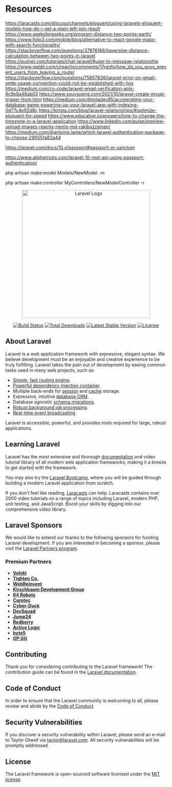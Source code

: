 # Resources
https://laracasts.com/discuss/channels/eloquent/using-laravels-eloquent-models-how-do-i-get-a-plain-left-join-result
https://www.geeksforgeeks.org/program-distance-two-points-earth/
https://www.folio3.com/mobile/blog/alternative-to-react-google-maps-with-search-functionality/
https://stackoverflow.com/questions/37876166/haversine-distance-calculation-between-two-points-in-laravel
https://pusher.com/tutorials/chat-laravel/#user-to-message-relationship
https://www.reddit.com/r/reactjs/comments/17rggfo/how_do_you_guys_prevent_users_from_leaving_a_route/
https://stackoverflow.com/questions/75857838/laravel-error-on-gmail-smtp-usage-connection-could-not-be-established-with-hos
https://medium.com/cs-code/laravel-email-verification-apis-9c9e8a46ab03
https://www.souysoeng.com/2021/10/laravel-create-mysql-trigger-from.html
https://medium.com/@miladev95/accelerating-your-database-game-powering-up-your-laravel-app-with-indexing-0d77c4e92d8c
https://kinsta.com/blog/laravel-relationships/#optimize-eloquent-for-speed
https://www.educative.io/answers/how-to-change-the-timezone-in-a-laravel-application
https://www.linkedin.com/pulse/preview-upload-images-reactjs-nextjs-md-rakibuzzaman/
https://medium.com/@antoine.lame/which-laravel-authentication-package-to-choose-290551a82a44

https://laravel.com/docs/10.x/passport#passport-or-sanctum  

https://www.allphptricks.com/laravel-10-rest-api-using-passport-authentication/

php artisan make:model Models/NewModel -m

php artisan make:controller MyControllers/NewModelController -r

<p align="center"><a href="https://laravel.com" target="_blank"><img src="https://raw.githubusercontent.com/laravel/art/master/logo-lockup/5%20SVG/2%20CMYK/1%20Full%20Color/laravel-logolockup-cmyk-red.svg" width="400" alt="Laravel Logo"></a></p>

<p align="center">
<a href="https://github.com/laravel/framework/actions"><img src="https://github.com/laravel/framework/workflows/tests/badge.svg" alt="Build Status"></a>
<a href="https://packagist.org/packages/laravel/framework"><img src="https://img.shields.io/packagist/dt/laravel/framework" alt="Total Downloads"></a>
<a href="https://packagist.org/packages/laravel/framework"><img src="https://img.shields.io/packagist/v/laravel/framework" alt="Latest Stable Version"></a>
<a href="https://packagist.org/packages/laravel/framework"><img src="https://img.shields.io/packagist/l/laravel/framework" alt="License"></a>
</p>

## About Laravel

Laravel is a web application framework with expressive, elegant syntax. We believe development must be an enjoyable and creative experience to be truly fulfilling. Laravel takes the pain out of development by easing common tasks used in many web projects, such as:

- [Simple, fast routing engine](https://laravel.com/docs/routing).
- [Powerful dependency injection container](https://laravel.com/docs/container).
- Multiple back-ends for [session](https://laravel.com/docs/session) and [cache](https://laravel.com/docs/cache) storage.
- Expressive, intuitive [database ORM](https://laravel.com/docs/eloquent).
- Database agnostic [schema migrations](https://laravel.com/docs/migrations).
- [Robust background job processing](https://laravel.com/docs/queues).
- [Real-time event broadcasting](https://laravel.com/docs/broadcasting).

Laravel is accessible, powerful, and provides tools required for large, robust applications.

## Learning Laravel

Laravel has the most extensive and thorough [documentation](https://laravel.com/docs) and video tutorial library of all modern web application frameworks, making it a breeze to get started with the framework.

You may also try the [Laravel Bootcamp](https://bootcamp.laravel.com), where you will be guided through building a modern Laravel application from scratch.

If you don't feel like reading, [Laracasts](https://laracasts.com) can help. Laracasts contains over 2000 video tutorials on a range of topics including Laravel, modern PHP, unit testing, and JavaScript. Boost your skills by digging into our comprehensive video library.

## Laravel Sponsors

We would like to extend our thanks to the following sponsors for funding Laravel development. If you are interested in becoming a sponsor, please visit the [Laravel Partners program](https://partners.laravel.com).

### Premium Partners

- **[Vehikl](https://vehikl.com/)**
- **[Tighten Co.](https://tighten.co)**
- **[WebReinvent](https://webreinvent.com/)**
- **[Kirschbaum Development Group](https://kirschbaumdevelopment.com)**
- **[64 Robots](https://64robots.com)**
- **[Curotec](https://www.curotec.com/services/technologies/laravel/)**
- **[Cyber-Duck](https://cyber-duck.co.uk)**
- **[DevSquad](https://devsquad.com/hire-laravel-developers)**
- **[Jump24](https://jump24.co.uk)**
- **[Redberry](https://redberry.international/laravel/)**
- **[Active Logic](https://activelogic.com)**
- **[byte5](https://byte5.de)**
- **[OP.GG](https://op.gg)**

## Contributing

Thank you for considering contributing to the Laravel framework! The contribution guide can be found in the [Laravel documentation](https://laravel.com/docs/contributions).

## Code of Conduct

In order to ensure that the Laravel community is welcoming to all, please review and abide by the [Code of Conduct](https://laravel.com/docs/contributions#code-of-conduct).

## Security Vulnerabilities

If you discover a security vulnerability within Laravel, please send an e-mail to Taylor Otwell via [taylor@laravel.com](mailto:taylor@laravel.com). All security vulnerabilities will be promptly addressed.

## License

The Laravel framework is open-sourced software licensed under the [MIT license](https://opensource.org/licenses/MIT).

